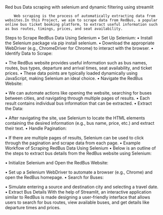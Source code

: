 
Red bus Data scraping with selenium and dynamic filtering using streamlit

        Web scraping is the process of automatically extracting data from websites.In this Project, we aim to scrape data from RedBus, a popular online bus ticket booking platform, to extract useful information such as bus routes, timings, prices, and seat availability.

Steps to Scrape RedBus Data Using Selenium
•	Set Up Selenium:
•	Install the Selenium package via pip install selenium.
•	Download the appropriate WebDriver (e.g., ChromeDriver for Chrome) to interact with the browser.
•	Identify Data to Scrape:

•	The RedBus website provides useful information such as bus names, routes, bus types, departure and arrival times, seat availability, and ticket prices.
•	These data points are typically loaded dynamically using JavaScript, making Selenium an ideal choice.
•	Navigate the RedBus Website:

•	We can automate actions like opening the website, searching for buses between cities, and navigating through multiple pages of results.
•	Each result contains individual bus information that can be extracted.
•	Extract the Data:

•	After navigating the site, use Selenium to locate the HTML elements containing the desired information (e.g., bus name, price, etc.) and extract their text.
•	Handle Pagination:

•	If there are multiple pages of results, Selenium can be used to click through the pagination and scrape data from each page.
•	Example Workflow of Scraping RedBus Data Using Selenium
•	Below is an outline of the steps to extract bus details from the RedBus website using Selenium:

•	Initialize Selenium and Open the RedBus Website:

•	Set up a Selenium WebDriver to automate a browser (e.g., Chrome) and open the RedBus homepage.
•	Search for Buses:

•	Simulate entering a source and destination city and selecting a travel date.
•	Extract Bus Details
           With the help of Streamlit, an interactive application similar to RedBus is made designing a user-friendly interface that allows users to search for bus routes, view available buses, and get details like departure times and prices.

